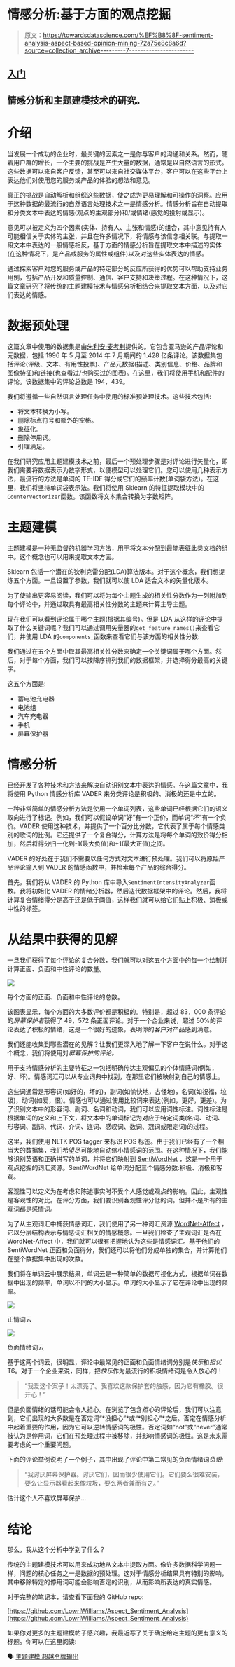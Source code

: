 # 情感分析:基于方面的观点挖掘

> 原文：<https://towardsdatascience.com/%EF%B8%8F-sentiment-analysis-aspect-based-opinion-mining-72a75e8c8a6d?source=collection_archive---------7----------------------->

## [入门](https://towardsdatascience.com/tagged/getting-started)

## 情感分析和主题建模技术的研究。

# 介绍

当发展一个成功的企业时，最关键的因素之一是你与客户的沟通和关系。然而，随着用户群的增长，一个主要的挑战是产生大量的数据，通常是以自然语言的形式。这些数据可以来自客户反馈，甚至可以来自社交媒体平台，客户可以在这些平台上表达他们对使用您的服务或产品的体验的想法和意见。

真正的挑战是自动解析和组织这些数据，使之成为更易理解和可操作的洞察。应用于这种数据的最流行的自然语言处理技术之一是情感分析。情感分析旨在自动提取和分类文本中表达的情感(观点的主观部分)和/或情绪(感觉的投射或显示)。

意见可以被定义为四个因素(实体、持有人、主张和情感)的组合，其中意见持有人可能相信关于实体的主张，并且在许多情况下，将情感与该信念相关联。与提取一段文本中表达的一般情感相反，基于方面的情感分析旨在提取文本中描述的实体(在这种情况下，是产品或服务的属性或组件)以及对这些实体表达的情感。

通过探索客户对您的服务或产品的特定部分的反应所获得的优势可以帮助支持业务用例，包括产品开发和质量控制、通信、客户支持和决策过程。在这种情况下，这篇文章研究了将传统的主题建模技术与情感分析相结合来提取文本方面，以及对它们表达的情感。

# 数据预处理

这篇文章中使用的数据集是由[朱利安·麦考利](http://jmcauley.ucsd.edu/data/amazon/links.html)提供的。它包含亚马逊的产品评论和元数据，包括 1996 年 5 月至 2014 年 7 月期间的 1.428 亿条评论。该数据集包括评论(评级、文本、有用性投票)、产品元数据(描述、类别信息、价格、品牌和图像特征)和链接(也查看过/也购买过的图表)。在这里，我们将使用手机和配件的评论。该数据集中的评论总数是 194，439。

我们将遵循一些自然语言处理任务中使用的标准预处理技术。这些技术包括:

*   将文本转换为小写。
*   删除标点符号和额外的空格。
*   象征化。
*   删除停用词。
*   引理满足。

在我们研究应用主题建模技术之前，最后一个预处理步骤是对评论进行矢量化，即我们需要将数据表示为数字形式，以便模型可以处理它们。您可以使用几种表示方法，最流行的方法是单词的 TF-IDF 得分或它们的频率计数(单词袋方法)。在这里，我们将坚持单词袋表示法。我们将使用 Sklearn 的特征提取模块中的`CounterVectorizer`函数。该函数将文本集合转换为字数矩阵。

# 主题建模

主题建模是一种无监督的机器学习方法，用于将文本分配到最能表征此类文档的组中。这个概念也可以用来提取文本方面。

Sklearn 包括一个潜在的狄利克雷分配(LDA)算法版本。对于这个概念，我们想提炼五个方面。一旦设置了参数，我们就可以使 LDA 适合文本的矢量化版本。

为了使输出更容易阅读，我们可以将为每个主题生成的相关性分数作为一列附加到每个评论中，并通过取具有最高相关性分数的主题来计算主导主题。

现在我们可以看到评论属于哪个主题(根据其编号)。但是 LDA 从这样的评论中提取了什么关键词呢？我们可以通过调用矢量器的`get_feature_names()`来查看它们，并使用 LDA 的`components_`函数来查看它们与该方面的相关性分数:

我们通过在五个方面中取其最高相关性分数来确定一个关键词属于哪个方面。然后，对于每个方面，我们可以按降序排列我们的数据框架，并选择得分最高的关键字。

这五个方面是:

*   蓄电池充电器
*   电池组
*   汽车充电器
*   手机
*   屏幕保护器

# 情感分析

已经开发了各种技术和方法来解决自动识别文本中表达的情感。在这篇文章中，我将使用 Python 情感分析库 VADER 来分类评论是积极的、消极的还是中立的。

一种非常简单的情感分析方法是使用一个单词列表，这些单词已经根据它们的语义取向进行了标记。例如，我们可以假设单词“好”有一个正价，而单词“坏”有一个负价。VADER 使用这种技术，并提供了一个百分比分数，它代表了属于每个情感类别的歌词的比例。它还提供了一个复合得分，计算方法是将每个单词的效价得分相加，然后将得分归一化到-1(最大负值)和+1(最大正值)之间。

VADER 的好处在于我们不需要以任何方式对文本进行预处理。我们可以将原始产品评论输入到 VADER 的情感函数中，并检索每个产品的综合得分。

首先，我们将从 VADER 的 Python 库中导入`SentimentIntensityAnalyzer`函数。我将初始化 VADER 的情绪分析器，然后迭代数据框架中的评论。然后，我将计算复合情绪得分是高于还是低于阈值，这样我们就可以给它们贴上积极、消极或中性的标签。

# 从结果中获得的见解

一旦我们获得了每个评论的复合分数，我们就可以对这五个方面中的每一个绘制并计算正面、负面和中性评论的数量。

![](img/d27389ba73dc75b4f5dc78dc667792c3.png)

每个方面的正面、负面和中性评论的总数。

该图表显示，每个方面的大多数评价都是积极的。特别是，超过 83，000 条评论的*屏幕保护者*获得了 49，572 条正面评论。对于一个企业来说，超过 50%的评论表达了积极的情绪，这是一个很好的迹象，表明你的客户对产品感到满意。

我们还能收集到哪些潜在的见解？让我们更深入地了解一下客户在说什么。对于这个概念，我们将使用对*屏幕保护的评论。*

用于支持情感分析的主要特征之一包括明确传达主观偏见的个体情感词(例如，好、坏)。情感词汇可以从专业词典中找到，在那里它们被映射到自己的情感上。

这些词通常是形容词(如好的，坏的)，副词(如愉快地，古怪地)，名词(如祝福，垃圾)，动词(如爱，恨)。情感也可以通过使用比较词来表达(例如，更好，更差)。为了识别文本中的形容词、副词、名词和动词，我们可以应用词性标注。词性标注是根据单词的定义和上下文，将文本中的单词标记为对应于特定词类(名词、动词、形容词、副词、代词、介词、连词、感叹词、数词、冠词或限定词)的过程。

这里，我们使用 NLTK POS tagger 来标识 POS 标签。由于我们已经有了一个相当大的数据集，我们希望尽可能地自动缩小情感词的范围。在这种情况下，我们能够识别英语和正确拼写的单词，并将它们映射到 [SentiWordNet](https://github.com/aesuli/SentiWordNet) ，这是一个用于观点挖掘的词汇资源。SentiWordNet 给单词分配三个情感分数:积极、消极和客观。

客观性可以定义为在考虑和陈述事实时不受个人感觉或观点的影响。因此，主观性是客观性的对比。在评分方面，我们要识别客观性评分低的词。但并不是所有的主观词都是感情词。

为了从主观词汇中捕获情感词汇，我们使用了另一种词汇资源 [WordNet-Affect](https://wndomains.fbk.eu/wnaffect.html) ，它以分层结构表示与情感词汇相关的情感概念。一旦我们检查了主观词汇是否在 WordNet-Affect 中，我们就可以很有把握地认为这些是情感词汇。基于他们的 SentiWordNet 正面和负面得分，我们还可以将他们分成单独的集合，并计算他们在整个数据集中出现的次数。

我们将在单词云中展示结果，单词云是一种简单的数据可视化方式，根据单词在数据中出现的频率，单词以不同的大小显示。单词的大小显示了它在评论中出现的频率。

![](img/9aebda4c6e4e31570b2e7860aee68a7a.png)

正情词云

![](img/778fcf48ace4faf68c5ffa68ce194783.png)

负面情绪词云

基于这两个词云，很明显，评论中最常见的正面和负面情绪词分别是*快乐*和*担忧*T6。对于一个企业来说，同样，把*快乐*作为最流行的积极情绪词是令人放心的！

> “我爱这个案子！太漂亮了。我喜欢这款保护套的触感，因为它有橡胶。很开心！”

但是负面情绪的话可能会令人担心。在浏览了包含*担心*的评论后，我们可以注意到，它们出现的大多数是在否定词“*没担心”*或“*别担心”*之后。否定在情感分析中起着重要的作用，因为它可以逆转情感词的极性。否定词如“not”或“never”通常被认为是停用词，它们在预处理过程中被移除，并影响情感词的极性。这是未来需要考虑的一个重要问题。

下面的评论举例说明了一个例子，其中出现了评论中第二常见的负面情绪词*仇恨:*

> “我讨厌屏幕保护器。讨厌它们，因而很少使用它们。它们要么很难安装，要么让显示器看起来像垃圾，要么两者兼而有之。”

估计这个人不喜欢屏幕保护…

# 结论

那么，我从这个分析中学到了什么？

传统的主题建模技术可以用来成功地从文本中提取方面。像许多数据科学问题一样，问题的核心任务之一是数据的预处理。这对于情感分析结果具有特别的影响，其中移除特定的停用词可能会影响否定的识别，从而影响所表达的真实情感。

对于完整的笔记本，请查看下面我的 GitHub repo:

[https://github.com/LowriWilliams/Aspect_Sentiment_Analysis](https://github.com/LowriWilliams/Aspect_Sentiment_Analysis)

如果你对更多的主题建模帖子感兴趣，我最近写了关于确定给定主题的更有意义的标题。你可以在这里阅读:

🗣️ [主题建模:超越令牌输出](/️-topic-modelling-going-beyond-token-outputs-5b48df212e06)
